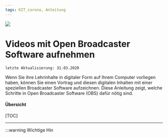 ```yaml
---
tags: KIT_corona, Anleitung
---
```

![](https://i.imgur.com/eAg9Fgb.png)

# Videos mit Open Broadcaster Software aufnehmen 
```
letzte Aktualisierung: 31.03.2020
```
Wenn Sie ihre Lehrinhalte in digitaler Form auf Ihrem Computer vorliegen haben, können Sie einen Vortrag und diesen digitalen Inhalten mit einer speziellen Broadcaster Software aufzeichnen. Diese Anleitung zeigt, welche Schritte in Open Broadcaster Software (OBS) dafür nötig sind.

#### Übersicht
[TOC]

---

:::warning
Wichtige Hin
